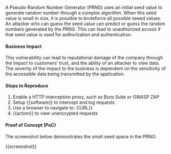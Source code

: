 A Pseudo-Random Number Generator (PRNG) uses an initial seed value to generate random number through a complex algorithm. When this seed value is small in size, it is possible to bruteforce all possible seeed values. An attacker who can guess the seed value can predict or guess the random numbers generated by the PRNG. This can lead to unauthorized access if that seed value is used for authorization and authentication.

#### Business Impact

This vulnerability can lead to reputational damage of the company through the impact to customers’ trust, and the ability of an attacker to view data. The severity of the impact to the business is dependent on the sensitivity of the accessible data being transmitted by the application.

#### Steps to Reproduce

1. Enable a HTTP interception proxy, such as Burp Suite or OWASP ZAP
1. Setup {{software}} to intercept and log requests
1. Use a browser to navigate to: {{URL}}
1. {{action}} to view unencrypted requests

#### Proof of Concept (PoC)

The screenshot below demonstrates the small seed space in the PRNG:

{{screenshot}}
